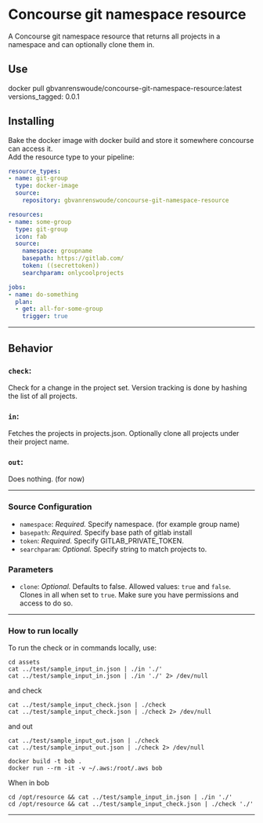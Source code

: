 # Concourse git namespace resource

A Concourse git namespace resource that returns all projects in a namespace and can optionally clone them in.

## Use
docker pull gbvanrenswoude/concourse-git-namespace-resource:latest
versions_tagged: 0.0.1

## Installing

Bake the docker image with docker build and store it somewhere concourse can access it.  
Add the resource type to your pipeline:

```yaml
resource_types:
- name: git-group
  type: docker-image
  source:
    repository: gbvanrenswoude/concourse-git-namespace-resource

resources:
- name: some-group
  type: git-group
  icon: fab
  source:
    namespace: groupname
    basepath: https://gitlab.com/
    token: ((secrettoken))
    searchparam: onlycoolprojects

jobs:
- name: do-something
  plan:
  - get: all-for-some-group
    trigger: true
```

----
## Behavior

### `check`:
Check for a change in the project set. Version tracking is done by hashing the list of all projects.

### `in`:
Fetches the projects in projects.json. Optionally clone all projects under their project name.

### `out`:
Does nothing. (for now)

----
### Source Configuration
* `namespace`: *Required.* Specify namespace. (for example group name)
* `basepath`: *Required.* Specify base path of gitlab install
* `token`: *Required.* Specify GITLAB_PRIVATE_TOKEN.
* `searchparam`: *Optional.* Specify string to match projects to.

### Parameters
* `clone`: *Optional.* Defaults to false. Allowed values: `true` and `false`. Clones in all when set to `true`. Make sure you have permissions and access to do so.






-----
### How to run locally
To run the check or in commands locally, use:
```
cd assets
cat ../test/sample_input_in.json | ./in './'
cat ../test/sample_input_in.json | ./in './' 2> /dev/null
```
and check
```
cat ../test/sample_input_check.json | ./check
cat ../test/sample_input_check.json | ./check 2> /dev/null
```
and out
```
cat ../test/sample_input_out.json | ./check
cat ../test/sample_input_out.json | ./check 2> /dev/null
```

```
docker build -t bob .
docker run --rm -it -v ~/.aws:/root/.aws bob
```
When in bob
```
cd /opt/resource && cat ../test/sample_input_in.json | ./in './'
cd /opt/resource && cat ../test/sample_input_check.json | ./check './'
```
----
